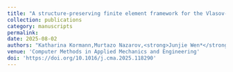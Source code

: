 ```yaml
---
title: "A structure-preserving finite element framework for the Vlasov-Maxwell system"
collection: publications
category: manuscripts
permalink: 
date: 2025-08-02
authors: "Katharina Kormann,Murtazo Nazarov,<strong>Junjie Wen*</strong>"
venue: 'Computer Methods in Applied Mechanics and Engineering'
doi: 'https://doi.org/10.1016/j.cma.2025.118290'
---
```


